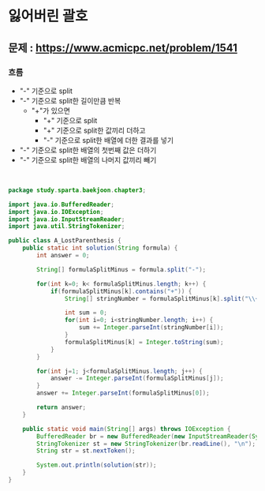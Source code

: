 # 잃어버린 괄호

## 문제 : https://www.acmicpc.net/problem/1541

### 흐름
- "-" 기준으로 split
- "-" 기준으로 split한 길이만큼 반복
  - "+"가 있으면 
    - "+" 기준으로 split
    - "+" 기준으로 split한 값끼리 더하고
    - "-" 기준으로 split한 배열에 더한 결과를 넣기
- "-" 기준으로 split한 배열의 첫번째 값은 더하기 
- "-" 기준으로 split한 배열의 나머지 값끼리 빼기

<br>

```java
package study.sparta.baekjoon.chapter3;

import java.io.BufferedReader;
import java.io.IOException;
import java.io.InputStreamReader;
import java.util.StringTokenizer;

public class A_LostParenthesis {
    public static int solution(String formula) {
        int answer = 0;

        String[] formulaSplitMinus = formula.split("-");

        for(int k=0; k< formulaSplitMinus.length; k++) {
            if(formulaSplitMinus[k].contains("+")) {
                String[] stringNumber = formulaSplitMinus[k].split("\\+");

                int sum = 0;
                for(int i=0; i<stringNumber.length; i++) {
                    sum += Integer.parseInt(stringNumber[i]);
                }
                formulaSplitMinus[k] = Integer.toString(sum);
            }
        }

        for(int j=1; j<formulaSplitMinus.length; j++) {
            answer -= Integer.parseInt(formulaSplitMinus[j]);
        }
        answer += Integer.parseInt(formulaSplitMinus[0]);

        return answer;
    }

    public static void main(String[] args) throws IOException {
        BufferedReader br = new BufferedReader(new InputStreamReader(System.in));
        StringTokenizer st = new StringTokenizer(br.readLine(), "\n");
        String str = st.nextToken();

        System.out.println(solution(str));
    }
}
```
